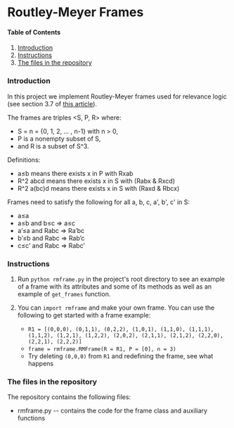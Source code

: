 # Routley-Meyer Frames


#### Table of Contents
1. [Introduction](#introduction)
2. [Instructions](#instructions)
3. [The files in the repository](#files)


### Introduction
In this project we implement Routley-Meyer frames used for relevance logic (see section 3.7 of [this article](https://consequently.org/papers/rle.pdf)). 

The frames are triples <S, P, R> where:
* S = n = {0, 1, 2, ... , n-1} with n > 0, 
* P is a nonempty subset of S, 
* and R is a subset of S^3. 
        
Definitions:
* a≤b means there exists x in P with Rxab
* R^2 abcd means there exists x in S with (Rabx & Rxcd)
* R^2 a(bc)d means there exists x in S with (Raxd & Rbcx)

Frames need to satisfy the following for all a, b, c, a', b', c' in S:
* a≤a
* a≤b and b≤c => a≤c
* a’≤a and Rabc => Ra’bc
* b’≤b and Rabc => Rab’c
* c≤c’ and Rabc => Rabc’

### Instructions
1. Run `python rmframe.py` in the project's root directory to see an example of a frame with its attributes and some of its methods as well as an example of `get_frames` function.

2. You can `import rmframe` and make your own frame. You can use the following to get started with a frame example:

    - `R1 = [(0,0,0), (0,1,1), (0,2,2), (1,0,1), (1,1,0), (1,1,1), (1,1,2), (1,2,1), (1,2,2), (2,0,2), (2,1,1), (2,1,2), (2,2,0), (2,2,1), (2,2,2)]`
    - `frame = rmframe.RMFrame(R = R1, P = [0], n = 3)` 
    - Try deleting `(0,0,0)` from `R1` and redefining the frame, see what happens

### The files in the repository
The repository contains the following files:

* rmframe.py -- contains the code for the frame class and auxiliary functions 
